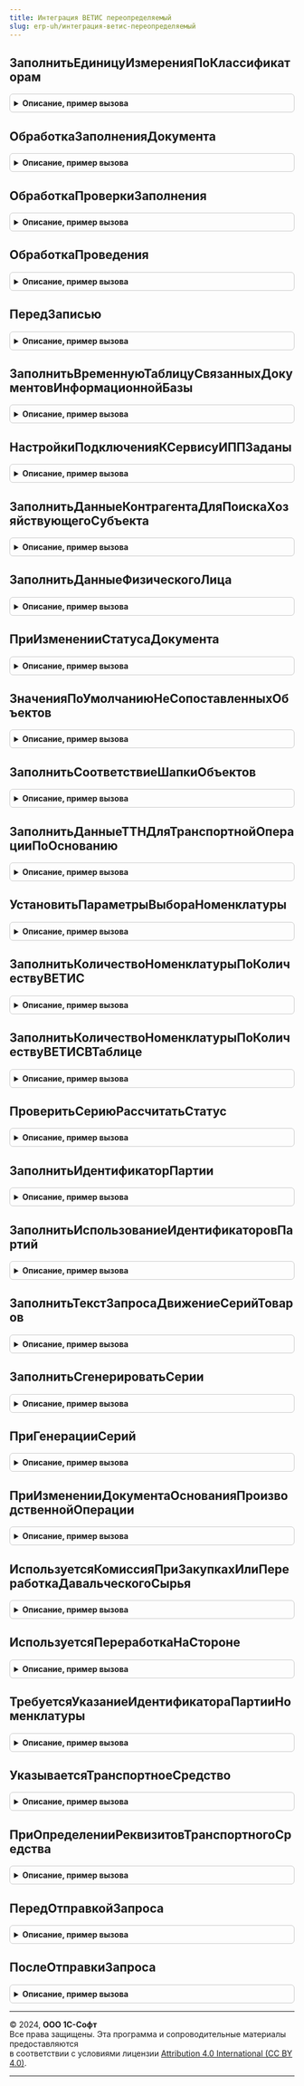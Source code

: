 ```yaml
---
title: Интеграция ВЕТИС переопределяемый
slug: erp-uh/интеграция-ветис-переопределяемый
---
```



## ЗаполнитьЕдиницуИзмеренияПоКлассификаторам
<details style="margin: 1em 0; padding: 0.5em; border: 1px solid #ccc; border-radius: 6px;">

<summary style="font-weight: bold; cursor: pointer;">Описание, пример вызова</summary>

```bsl

// Заполняет реквизит 'ЕдиницаИзмерения' справочника 'ЕдиницыИзмеренияВЕТИС' по ОКЕИ.
//
// Параметры:
//  СправочникОбъект - СправочникОбъект.ЕдиницыИзмеренияВЕТИС - Единица измерения ВЕТИС.
Процедура ЗаполнитьЕдиницуИзмеренияПоКлассификаторам(СправочникОбъект) Экспорт
```

Пример вызова
```bsl
ИнтеграцияВЕТИСПереопределяемый.ЗаполнитьЕдиницуИзмеренияПоКлассификаторам(СправочникОбъект) 
```
</details>

## ОбработкаЗаполненияДокумента
<details style="margin: 1em 0; padding: 0.5em; border: 1px solid #ccc; border-radius: 6px;">

<summary style="font-weight: bold; cursor: pointer;">Описание, пример вызова</summary>

```bsl

// Вызывается при вводе документа на основании, при выполнении метода Заполнить или при интерактивном вводе нового.
//
// Параметры:
//  ДокументОбъект - ДокументОбъект - заполняемый документ,
//  ДанныеЗаполнения - Произвольный - значение, которое используется как основание для заполнения,
//  ТекстЗаполнения - Строка, Неопределено - текст, используемый для заполнения документа,
//  СтандартнаяОбработка - Булево - признак выполнения стандартной (системной) обработки события.
Процедура ОбработкаЗаполненияДокумента(ДокументОбъект, ДанныеЗаполнения, ТекстЗаполнения, СтандартнаяОбработка) Экспорт
```

Пример вызова
```bsl
ИнтеграцияВЕТИСПереопределяемый.ОбработкаЗаполненияДокумента(ДокументОбъект, ДанныеЗаполнения, ТекстЗаполнения, СтандартнаяОбработка) 
```
</details>

## ОбработкаПроверкиЗаполнения
<details style="margin: 1em 0; padding: 0.5em; border: 1px solid #ccc; border-radius: 6px;">

<summary style="font-weight: bold; cursor: pointer;">Описание, пример вызова</summary>

```bsl

// Вызывается расширением формы при необходимости проверки заполнения реквизитов при записи или при проведении документа в форме,
// а также при выполнении метода ПроверитьЗаполнение.
//
// Параметры:
//  ДокументОбъект - ДокументОбъект - проверяемый документ,
//  Отказ - Булево - признак отказа от проведения документа,
//  ПроверяемыеРеквизиты - Массив - массив путей к реквизитам, для которых будет выполнена проверка заполнения,
//  МассивНепроверяемыхРеквизитов - Массив - массив путей к реквизитам, для которых не будет выполнена проверка заполнения.
Процедура ОбработкаПроверкиЗаполнения(ДокументОбъект, Отказ, ПроверяемыеРеквизиты, МассивНепроверяемыхРеквизитов) Экспорт
```

Пример вызова
```bsl
ИнтеграцияВЕТИСПереопределяемый.ОбработкаПроверкиЗаполнения(ДокументОбъект, Отказ, ПроверяемыеРеквизиты, МассивНепроверяемыхРеквизитов) 
```
</details>

## ОбработкаПроведения
<details style="margin: 1em 0; padding: 0.5em; border: 1px solid #ccc; border-radius: 6px;">

<summary style="font-weight: bold; cursor: pointer;">Описание, пример вызова</summary>

```bsl

// Вызывается при проведении документа. Выполняется в транзакции записи.
//
// Параметры:
//  ДокументОбъект - ДокументОбъект - проводимый документ,
//  Отказ - Булево - признак отказа от проведения документа,
//  РежимПроведения - РежимПроведенияДокумента - текущий режим проведения.
Процедура ОбработкаПроведения(ДокументОбъект, Отказ, РежимПроведения) Экспорт
```

Пример вызова
```bsl
ИнтеграцияВЕТИСПереопределяемый.ОбработкаПроведения(ДокументОбъект, Отказ, РежимПроведения) 
```
</details>

## ПередЗаписью
<details style="margin: 1em 0; padding: 0.5em; border: 1px solid #ccc; border-radius: 6px;">

<summary style="font-weight: bold; cursor: pointer;">Описание, пример вызова</summary>

```bsl

// Возникает перед выполнением записи документа. Вызывается после начала транзакции записи, но до начала записи документа.
//
// Параметры:
//  ДокументОбъект - ДокументОбъект - записываемый документ,
//  Отказ - Булево - признак отказа от записи,
//  РежимЗаписи - РежимЗаписиДокумента - текущий режим записи документа,
//  РежимПроведения - РежимПроведенияДокумента - текущий режим проведения документа.
//
Процедура ПередЗаписью(ДокументОбъект, Отказ, РежимЗаписи, РежимПроведения) Экспорт
```

Пример вызова
```bsl
ИнтеграцияВЕТИСПереопределяемый.ПередЗаписью(ДокументОбъект, Отказ, РежимЗаписи, РежимПроведения) 
```
</details>

## ЗаполнитьВременнуюТаблицуСвязанныхДокументовИнформационнойБазы
<details style="margin: 1em 0; padding: 0.5em; border: 1px solid #ccc; border-radius: 6px;">

<summary style="font-weight: bold; cursor: pointer;">Описание, пример вызова</summary>

```bsl

// Создает временную таблицу "ДокументыИнформационнойБазы", для дальнейшего использования в методе
// ЗаполнениеДокументовВЕТИС.ДокументОснованиеПоДаннымСвязанныхДокументов.
// Содержит колонки:
// * ТипДокумента - ПеречислениеСсылка.ТипыДокументовВЕТИС - тип документа ВЕТИС, служит для определения типа связи со связанными документами;
// * ПоказательУпорядочивания - ПроизвольныйТип - при определении документа основания, служит для определения приоритета найденных документов;
// * Документ - ДокументСсылка - документ, который будет определяться как документ-основание;
// * Дата - Дата - дата входящего документа, по которой будут сопоставляться данные документов ИБ и данные связанных документов;
// * Номер - Строка - номер входящего документа, по которому будут сопоставляться данные документов ИБ и данные связанных документов;
//Параметры:
//  ВременныеТаблицы - МенеджерВременныхТаблиц - менеджер временных таблиц запроса, в который будет добавлена создаваемая временная таблица.
Процедура ЗаполнитьВременнуюТаблицуСвязанныхДокументовИнформационнойБазы(ВременныеТаблицы) Экспорт
```

Пример вызова
```bsl
ИнтеграцияВЕТИСПереопределяемый.ЗаполнитьВременнуюТаблицуСвязанныхДокументовИнформационнойБазы(ВременныеТаблицы) 
```
</details>

## НастройкиПодключенияКСервисуИППЗаданы
<details style="margin: 1em 0; padding: 0.5em; border: 1px solid #ccc; border-radius: 6px;">

<summary style="font-weight: bold; cursor: pointer;">Описание, пример вызова</summary>

```bsl

// Определяет заданы ли настройки подключения к сервису интернет поддержки пользователей.
//
Процедура НастройкиПодключенияКСервисуИППЗаданы(НастройкиЗаданы) Экспорт
```

Пример вызова
```bsl
ИнтеграцияВЕТИСПереопределяемый.НастройкиПодключенияКСервисуИППЗаданы(НастройкиЗаданы) 
```
</details>

## ЗаполнитьДанныеКонтрагентаДляПоискаХозяйствующегоСубъекта
<details style="margin: 1em 0; padding: 0.5em; border: 1px solid #ccc; border-radius: 6px;">

<summary style="font-weight: bold; cursor: pointer;">Описание, пример вызова</summary>

```bsl

// Заполняет параметры поиска хозяйствующего субъекта по элементу справочника конфигурации
//
// Параметры:
//  ДанныеКонтрагента - (См. ИнтеграцияВЕТИС.ДанныеКонтрагентаДляПоискаХозяйствующегоСубъекта)
//  Контрагент        - ОпределяемыйТип.ОрганизацияКонтрагентГосИС - ссылка на контрагента информационной базы
Процедура ЗаполнитьДанныеКонтрагентаДляПоискаХозяйствующегоСубъекта(ДанныеКонтрагента, Контрагент) Экспорт
```

Пример вызова
```bsl
ИнтеграцияВЕТИСПереопределяемый.ЗаполнитьДанныеКонтрагентаДляПоискаХозяйствующегоСубъекта(ДанныеКонтрагента, Контрагент) 
```
</details>

## ЗаполнитьДанныеФизическогоЛица
<details style="margin: 1em 0; padding: 0.5em; border: 1px solid #ccc; border-radius: 6px;">

<summary style="font-weight: bold; cursor: pointer;">Описание, пример вызова</summary>

```bsl

// Заполняет значения реквизитов из справочника физических лиц используемые для создания пользователя ВетИС
//
// Параметры:
//  ДанныеФизЛица  - (См. ИнтеграцияВЕТИС.ДанныеФизическогоЛица)
//  ФизическоеЛицо - ОпределяемыйТип.ФизическоеЛицо - ссылка на физическое лицо информационной базы
Процедура ЗаполнитьДанныеФизическогоЛица(ДанныеФизЛица, ФизическоеЛицо) Экспорт
```

Пример вызова
```bsl
ИнтеграцияВЕТИСПереопределяемый.ЗаполнитьДанныеФизическогоЛица(ДанныеФизЛица, ФизическоеЛицо) 
```
</details>

## ПриИзмененииСтатусаДокумента
<details style="margin: 1em 0; padding: 0.5em; border: 1px solid #ccc; border-radius: 6px;">

<summary style="font-weight: bold; cursor: pointer;">Описание, пример вызова</summary>

```bsl

// Процедура вызывается при изменении статуса обработки документа.
//
// Параметры:
//  ДокументСсылка - ДокументСсылка - ссылка на документ,
//  ПредыдущийСтатус - ПеречислениеСсылка - предыдущий статус обработки,
//  НовыйСтатус - ПеречислениеСсылка - новый статус обработки.
Процедура ПриИзмененииСтатусаДокумента(ДокументСсылка, ПредыдущийСтатус, НовыйСтатус, ПараметрыОбновленияСтатуса = Неопределено) Экспорт
```

Пример вызова
```bsl
ИнтеграцияВЕТИСПереопределяемый.ПриИзмененииСтатусаДокумента(ДокументСсылка, ПредыдущийСтатус, НовыйСтатус, ПараметрыОбновленияСтатуса);
```
</details>

## ЗначенияПоУмолчаниюНеСопоставленныхОбъектов
<details style="margin: 1em 0; padding: 0.5em; border: 1px solid #ccc; border-radius: 6px;">

<summary style="font-weight: bold; cursor: pointer;">Описание, пример вызова</summary>

```bsl

// В процедуре необходимо определить значения по умолчанию, которые будут подставляться в
// реквизиты не сопоставленных элементов справочника.
//
// Параметры:
//  СобственнаяОрганизация - ОпределяемыйТип.ОрганизацияКонтрагентГосИС - значение по умолчанию для собственной организации,
//  СторонняяОрганизация - ОпределяемыйТип.ОрганизацияКонтрагентГосИС - значение по умолчанию для сторонней организации.
Процедура ЗначенияПоУмолчаниюНеСопоставленныхОбъектов(СобственнаяОрганизация, Экспорт
```

Пример вызова
```bsl
ИнтеграцияВЕТИСПереопределяемый.ЗначенияПоУмолчаниюНеСопоставленныхОбъектов(СобственнаяОрганизация, );
```
</details>

## ЗаполнитьСоответствиеШапкиОбъектов
<details style="margin: 1em 0; padding: 0.5em; border: 1px solid #ccc; border-radius: 6px;">

<summary style="font-weight: bold; cursor: pointer;">Описание, пример вызова</summary>

```bsl

// В процедуре необходимо реализовать запись сопоставления хозяйствующих субъектов и предприятий с прикладными
//   справочниками конфигурации
//
// Параметры:
//  ДокументОснование - ДокументСсылка, ДокументОбъект - прикладной документ конфигурации,
//  ДокументОбъект    - ДокументСсылка, ДокументОбъект - связанный с ним документ библиотеки.
//
Процедура ЗаполнитьСоответствиеШапкиОбъектов(ДокументОснование, ДокументОбъект) Экспорт
```

Пример вызова
```bsl
ИнтеграцияВЕТИСПереопределяемый.ЗаполнитьСоответствиеШапкиОбъектов(ДокументОснование, ДокументОбъект) 
```
</details>

## ЗаполнитьДанныеТТНДляТранспортнойОперацииПоОснованию
<details style="margin: 1em 0; padding: 0.5em; border: 1px solid #ccc; border-radius: 6px;">

<summary style="font-weight: bold; cursor: pointer;">Описание, пример вызова</summary>

```bsl


// Заполняет структуру данных транспортной накладной для входящей или исходящей транспортной операции по документу-основанию:
//  * Номер - Строка, Неопределено - номер транспортной накладной. Неопределено, если транспортная накладная не найдена.
//  * Дата - Дата, Неопределено - дата транспортной накладной. Неопределено, если транспортная накладная не найдена.
//
// Параметры:
//  ДанныеТТН         - Структура      - Заполняемые поля.
//  ДокументОснование - ДокументСсылка - Ссылка на документ-основание транспортной операции.
Процедура ЗаполнитьДанныеТТНДляТранспортнойОперацииПоОснованию(ДанныеТТН, ДокументОснование) Экспорт
```

Пример вызова
```bsl
ИнтеграцияВЕТИСПереопределяемый.ЗаполнитьДанныеТТНДляТранспортнойОперацииПоОснованию(ДанныеТТН, ДокументОснование) 
```
</details>

## УстановитьПараметрыВыбораНоменклатуры
<details style="margin: 1em 0; padding: 0.5em; border: 1px solid #ccc; border-radius: 6px;">

<summary style="font-weight: bold; cursor: pointer;">Описание, пример вызова</summary>

```bsl

// Устанавливает параметры выбора номенклатуры.
//
// Параметры:
//  Форма - ФормаКлиентскогоПриложения - Форма, в которой нужно установить параметры выбора.
//  ИмяПоляВвода - Строка - Имя поля ввода номенклатуры.
Процедура УстановитьПараметрыВыбораНоменклатуры(Форма, ИмяПоляВвода = "ТоварыНоменклатура") Экспорт
```

Пример вызова
```bsl
ИнтеграцияВЕТИСПереопределяемый.УстановитьПараметрыВыбораНоменклатуры(Форма, ИмяПоляВвода);
```
</details>

## ЗаполнитьКоличествоНоменклатурыПоКоличествуВЕТИС
<details style="margin: 1em 0; padding: 0.5em; border: 1px solid #ccc; border-radius: 6px;">

<summary style="font-weight: bold; cursor: pointer;">Описание, пример вызова</summary>

```bsl

// Заполняет количество номенклатуры по количеству ВетИС:
//   * Имя колонки с количеством ВетИС откуда идет пересчет: <Количество[суффикс]ВЕТИС>,
//   * Имя колонки с прикладным количеством: <Количество[суффикс]>.
//
// Параметры:
//  ТекущаяСтрока - ДанныеФормыЭлементКоллекции	- Строка табличной части объекта.
//  Суффикс - Строка - Окончание наименования колонки, содержащей количество.
Процедура ЗаполнитьКоличествоНоменклатурыПоКоличествуВЕТИС(ТекущаяСтрока, Суффикс = "") Экспорт
```

Пример вызова
```bsl
ИнтеграцияВЕТИСПереопределяемый.ЗаполнитьКоличествоНоменклатурыПоКоличествуВЕТИС(ТекущаяСтрока, Суффикс);
```
</details>

## ЗаполнитьКоличествоНоменклатурыПоКоличествуВЕТИСВТаблице
<details style="margin: 1em 0; padding: 0.5em; border: 1px solid #ccc; border-radius: 6px;">

<summary style="font-weight: bold; cursor: pointer;">Описание, пример вызова</summary>

```bsl

// Заполняет количество номенклатуры по количеству ВЕТИС.
//
// Параметры:
//  ТабличнаяЧасть   - ДокументТабличнаяЧасть - табличная часть документа.
//  Суффикс          - Строка                 - суффикс полей "Количество" табличной части
//
Процедура ЗаполнитьКоличествоНоменклатурыПоКоличествуВЕТИСВТаблице(ТабличнаяЧасть, Суффикс = "") Экспорт
```

Пример вызова
```bsl
ИнтеграцияВЕТИСПереопределяемый.ЗаполнитьКоличествоНоменклатурыПоКоличествуВЕТИСВТаблице(ТабличнаяЧасть, Суффикс);
```
</details>

## ПроверитьСериюРассчитатьСтатус
<details style="margin: 1em 0; padding: 0.5em; border: 1px solid #ccc; border-radius: 6px;">

<summary style="font-weight: bold; cursor: pointer;">Описание, пример вызова</summary>

```bsl

// Заполняет статус указания серий и проверяет серию в строке табличной части объекта.
//
// Параметры:
//  ДокументОбъект - ДокументОбъект - Документ, для которого необходимо заполнить статус указания серии.
//  ТекущаяСтрока - ДанныеФормыЭлементКоллекции - Строка табличной части объекта.
Процедура ПроверитьСериюРассчитатьСтатус(ДокументОбъект, ТекущаяСтрока) Экспорт
```

Пример вызова
```bsl
ИнтеграцияВЕТИСПереопределяемый.ПроверитьСериюРассчитатьСтатус(ДокументОбъект, ТекущаяСтрока) 
```
</details>

## ЗаполнитьИдентификаторПартии
<details style="margin: 1em 0; padding: 0.5em; border: 1px solid #ccc; border-radius: 6px;">

<summary style="font-weight: bold; cursor: pointer;">Описание, пример вызова</summary>

```bsl

// Заполняет идентификатор партии по данным серии в строке табличной части объекта.
//
// Параметры:
//  ТекущаяСтрока - ДанныеФормыЭлементКоллекции - Строка табличной части объекта.
//  Серия - СправочникСсылка - Ссылка на справочник серий, в которой определен реквизит ИдентификаторПартииВЕТИС
Процедура ЗаполнитьИдентификаторПартии(ТекущаяСтрока, Серия) Экспорт
```

Пример вызова
```bsl
ИнтеграцияВЕТИСПереопределяемый.ЗаполнитьИдентификаторПартии(ТекущаяСтрока, Серия) 
```
</details>

## ЗаполнитьИспользованиеИдентификаторовПартий
<details style="margin: 1em 0; padding: 0.5em; border: 1px solid #ccc; border-radius: 6px;">

<summary style="font-weight: bold; cursor: pointer;">Описание, пример вызова</summary>

```bsl

// Устанавливает служебный признак необходимости заполнения идентификатора партии в строке табличной части объекта.
//
// Параметры:
//  ТабличнаяЧастьТовары - ДанныеФормыКоллекция - Товарная табличная часть объекта.
Процедура ЗаполнитьИспользованиеИдентификаторовПартий(ТабличнаяЧастьТовары) Экспорт
```

Пример вызова
```bsl
ИнтеграцияВЕТИСПереопределяемый.ЗаполнитьИспользованиеИдентификаторовПартий(ТабличнаяЧастьТовары) 
```
</details>

## ЗаполнитьТекстЗапросаДвижениеСерийТоваров
<details style="margin: 1em 0; padding: 0.5em; border: 1px solid #ccc; border-radius: 6px;">

<summary style="font-weight: bold; cursor: pointer;">Описание, пример вызова</summary>

```bsl

// Возвращает текст запроса для движений по регистру накопления СерииНоменклатуры.
//
// Возвращаемое значение:
//  Строка - текст запроса.
Процедура ЗаполнитьТекстЗапросаДвижениеСерийТоваров(ТекстЗапроса, МетаданныеДокумента) Экспорт
```

Пример вызова
```bsl
ИнтеграцияВЕТИСПереопределяемый.ЗаполнитьТекстЗапросаДвижениеСерийТоваров(ТекстЗапроса, МетаданныеДокумента) 
```
</details>

## ЗаполнитьСгенерироватьСерии
<details style="margin: 1em 0; padding: 0.5em; border: 1px solid #ccc; border-radius: 6px;">

<summary style="font-weight: bold; cursor: pointer;">Описание, пример вызова</summary>

```bsl

// Заполняет, при необходимости создает серии в документе ВетИС или его выделенных строках
//
// Параметры:
//  Контекст  - (см. ИнтеграцияВЕТИС.СгенерироватьСерии)
//  Результат - (см. ИнтеграцияВЕТИС.СтруктураРезультатЗаполненияСерий)
Процедура ЗаполнитьСгенерироватьСерии(Контекст, Результат) Экспорт
```

Пример вызова
```bsl
ИнтеграцияВЕТИСПереопределяемый.ЗаполнитьСгенерироватьСерии(Контекст, Результат) 
```
</details>

## ПриГенерацииСерий
<details style="margin: 1em 0; padding: 0.5em; border: 1px solid #ccc; border-radius: 6px;">

<summary style="font-weight: bold; cursor: pointer;">Описание, пример вызова</summary>

```bsl

// Заполняет, при необходимости создает серии в документе ВетИС или его выделенных строках
//
// Параметры:
//  Объект - ДанныеФормыСтруктура - объект для заполнения
//  Товары - ДанныеФормыКоллекция, ТаблицаЗначений - ТЧ документа
//  ВыделенныеСтроки - Массив - выделенные строки документа
//  ПараметрыУказанияСерий - см. ИнтеграцияИСПереопределяемый.ЗаполнитьПараметрыУказанияСерий
//  ТоварыУточнение - Неопределено, ДанныеФормыКоллекция - Дополнительная ТЧ, содержащая расшифровку строк товаров
//  РезультатЗаполненияСерий - см. ИнтеграцияВетис.СтруктураРезультатЗаполненияСерий.
Процедура ПриГенерацииСерий(Объект, Товары, ВыделенныеСтроки, ПараметрыУказанияСерий, ТоварыУточнение, РезультатЗаполненияСерий) Экспорт
```

Пример вызова
```bsl
ИнтеграцияВЕТИСПереопределяемый.ПриГенерацииСерий(Объект, Товары, ВыделенныеСтроки, ПараметрыУказанияСерий, ТоварыУточнение, РезультатЗаполненияСерий) 
```
</details>

## ПриИзмененииДокументаОснованияПроизводственнойОперации
<details style="margin: 1em 0; padding: 0.5em; border: 1px solid #ccc; border-radius: 6px;">

<summary style="font-weight: bold; cursor: pointer;">Описание, пример вызова</summary>

```bsl

// Возникает при изменении документа-основания производственной операции ВетИС в форме документа.
//
// Параметры:
//  Объект - ДанныеФормыСтруктура - редактируемый документ "производственная операция ВетИС"
Процедура ПриИзмененииДокументаОснованияПроизводственнойОперации(Объект) Экспорт
```

Пример вызова
```bsl
ИнтеграцияВЕТИСПереопределяемый.ПриИзмененииДокументаОснованияПроизводственнойОперации(Объект) 
```
</details>

## ИспользуетсяКомиссияПриЗакупкахИлиПереработкаДавальческогоСырья
<details style="margin: 1em 0; padding: 0.5em; border: 1px solid #ccc; border-radius: 6px;">

<summary style="font-weight: bold; cursor: pointer;">Описание, пример вызова</summary>

```bsl

// Процедура заполняет признак использования комиссии при закупках или производства из давальческого сырья.
//
// Параметры:
//  Используется - Булево - Признак использования комиссии при закупках или производства из давальческого сырья.
Процедура ИспользуетсяКомиссияПриЗакупкахИлиПереработкаДавальческогоСырья(Используется) Экспорт
```

Пример вызова
```bsl
ИнтеграцияВЕТИСПереопределяемый.ИспользуетсяКомиссияПриЗакупкахИлиПереработкаДавальческогоСырья(Используется) 
```
</details>

## ИспользуетсяПереработкаНаСтороне
<details style="margin: 1em 0; padding: 0.5em; border: 1px solid #ccc; border-radius: 6px;">

<summary style="font-weight: bold; cursor: pointer;">Описание, пример вызова</summary>

```bsl

// Процедура заполняет признак использования производства на стороне.
//
// Параметры:
//  Используется - Булево - Признак использования производства на стороне.
Процедура ИспользуетсяПереработкаНаСтороне(Используется) Экспорт
```

Пример вызова
```bsl
ИнтеграцияВЕТИСПереопределяемый.ИспользуетсяПереработкаНаСтороне(Используется) 
```
</details>

## ТребуетсяУказаниеИдентификатораПартииНоменклатуры
<details style="margin: 1em 0; padding: 0.5em; border: 1px solid #ccc; border-radius: 6px;">

<summary style="font-weight: bold; cursor: pointer;">Описание, пример вызова</summary>

```bsl

// Процедура заполняет использование идентификатора партии в сериях в разрезе номенклатуры.
//
// Параметры:
//  Требуется    - Булево                       - Признак использования идентификатора партии в сериях номенклатуры.
//  Номенклатура - ОпределяемыйТип.Номенклатура - элемент номенклатуры.
Процедура ТребуетсяУказаниеИдентификатораПартииНоменклатуры(Требуется, Номенклатура) Экспорт
```

Пример вызова
```bsl
ИнтеграцияВЕТИСПереопределяемый.ТребуетсяУказаниеИдентификатораПартииНоменклатуры(Требуется, Номенклатура) 
```
</details>

## УказываетсяТранспортноеСредство
<details style="margin: 1em 0; padding: 0.5em; border: 1px solid #ccc; border-radius: 6px;">

<summary style="font-weight: bold; cursor: pointer;">Описание, пример вызова</summary>

```bsl

// Процедура определяет использование транспортных средств
//
// Параметры:
//  Указывается - Булево - Признак использования транспортных средств.
Процедура УказываетсяТранспортноеСредство(Указывается) Экспорт
```

Пример вызова
```bsl
ИнтеграцияВЕТИСПереопределяемый.УказываетсяТранспортноеСредство(Указывается) 
```
</details>

## ПриОпределенииРеквизитовТранспортногоСредства
<details style="margin: 1em 0; padding: 0.5em; border: 1px solid #ccc; border-radius: 6px;">

<summary style="font-weight: bold; cursor: pointer;">Описание, пример вызова</summary>

```bsl

// Заполняет данные реквизитов пункта маршрута ВетИС получаемые из транспортного средства
//
// Параметры:
//  Реквизиты - Структура - возможные реквизиты пункта маршрута ВетИС с данными транспортного средства
//  ТранспортноеСредство - ОпределяемыйТип.ТранспортныеСредстваВЕТИС - транспортное средство
Процедура ПриОпределенииРеквизитовТранспортногоСредства(Реквизиты, ТранспортноеСредство) Экспорт
```

Пример вызова
```bsl
ИнтеграцияВЕТИСПереопределяемый.ПриОпределенииРеквизитовТранспортногоСредства(Реквизиты, ТранспортноеСредство) 
```
</details>

## ПередОтправкойЗапроса
<details style="margin: 1em 0; padding: 0.5em; border: 1px solid #ccc; border-radius: 6px;">

<summary style="font-weight: bold; cursor: pointer;">Описание, пример вызова</summary>

```bsl

// Используется для тестирования проблемы рассинхронизации данных между информационной базой и ФГИС Меркурий
// при получении ошибки 408 (Таймаут)
//
// Пример кода:
// РезультатОтправкиЗапроса = Новый Структура;
// РезультатОтправкиЗапроса.Вставить("ТекстСообщенияXMLОтправлен",  Ложь);
// РезультатОтправкиЗапроса.Вставить("ТекстСообщенияXMLПолучен",    Ложь);
// РезультатОтправкиЗапроса.Вставить("КодСостояния",                408);
// РезультатОтправкиЗапроса.Вставить("ТекстОшибки",                 НСтр("ru = 'Эмуляция ошибки HTTP 408: Таймаут'"));
// РезультатОтправкиЗапроса.Вставить("ТекстВходящегоСообщенияSOAP", "");
//
// Параметры:
//  ТекстСообщенияXML - Строка - Сообщение XML.
//  Операция - ПеречислениеСсылка - Операция.
//  ПараметрыЗапроса - Структура - Параметры запроса.
//  ПараметрыОбмена - Структура - Параметры обмена.
//  РезультатОтправкиЗапроса - Структура - Возвращаемое значение.
Процедура ПередОтправкойЗапроса(ТекстСообщенияXML, Операция, ПараметрыЗапроса, ПараметрыОбмена, РезультатОтправкиЗапроса) Экспорт
```

Пример вызова
```bsl
ИнтеграцияВЕТИСПереопределяемый.ПередОтправкойЗапроса(ТекстСообщенияXML, Операция, ПараметрыЗапроса, ПараметрыОбмена, РезультатОтправкиЗапроса) 
```
</details>

## ПослеОтправкиЗапроса
<details style="margin: 1em 0; padding: 0.5em; border: 1px solid #ccc; border-radius: 6px;">

<summary style="font-weight: bold; cursor: pointer;">Описание, пример вызова</summary>

```bsl

// Используется для тестирования проблемы рассинхронизации данных между информационной базой и ФГИС Меркурий
// при получении ошибок APLM и т.п.
//
// Пример кода:
// Если Операция = Перечисления.ВидыОперацийВЕТИС.ОтветНаЗапросИзмененныхЗаписейСкладскогоЖурнала
//	Или Операция = Перечисления.ВидыОперацийВЕТИС.ОтветНаЗапросИзмененныхВСД Тогда
//		Если СтрНайти(РезультатОтправкиЗапроса.ТекстВходящегоСообщенияSOAP, "COMPLETED") > 0
//			Или СтрНайти(РезультатОтправкиЗапроса.ТекстВходящегоСообщенияSOAP, "REJECTED") > 0 Тогда
//		Тестирование_ПолучитьAPLM0012(РезультатОтправкиЗапроса, ПараметрыЗапроса, Операция, ПараметрыОбмена);
//		КонецЕсли;
//	КонецЕсли;
//
// Параметры:
//  ТекстСообщенияXML - Строка - Сообщение XML.
//  Операция - ПеречислениеСсылка - Операция.
//  ПараметрыЗапроса - Структура - Параметры запроса.
//  ПараметрыОбмена - Структура - Параметры обмена.
//  РезультатОтправкиЗапроса - Структура - Возвращаемое значение.
Процедура ПослеОтправкиЗапроса(ТекстСообщенияXML, Операция, ПараметрыЗапроса, ПараметрыОбмена, РезультатОтправкиЗапроса) Экспорт
```

Пример вызова
```bsl
ИнтеграцияВЕТИСПереопределяемый.ПослеОтправкиЗапроса(ТекстСообщенияXML, Операция, ПараметрыЗапроса, ПараметрыОбмена, РезультатОтправкиЗапроса) 
```
</details>

---

© 2024, **ООО 1С-Софт**  
Все права защищены. Эта программа и сопроводительные материалы предоставляются  
в соответствии с условиями лицензии [Attribution 4.0 International (CC BY 4.0)](https://creativecommons.org/licenses/by/4.0/legalcode).

---
